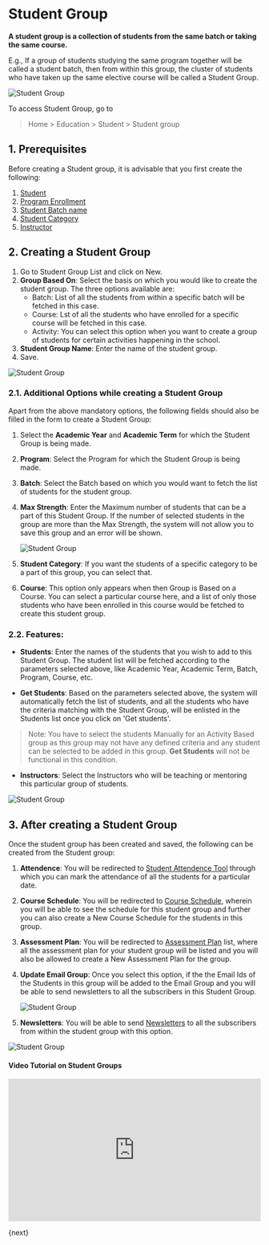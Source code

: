 <!-- add-breadcrumbs -->
# Student Group

**A student group is a collection of students from the same batch or taking the same course.**

E.g., If a group of students studying the same program together will be called a student batch, then from within this group, the cluster of students who have taken up the same elective course will be called a Student Group.

![Student Group](/docs/assets/img/education/education-student-workflow.png)

To access Student Group, go to

> Home > Education > Student > Student group

## 1. Prerequisites

Before creating a Student group, it is advisable that you first create the following:

1. [Student](/docs/user/manual/en/education/student)
1. [Program Enrollment](/docs/user/manual/en/education/program-enrollment)
1. [Student Batch name](/docs/user/manual/en/education/student-batch-name)
1. [Student Category](/docs/user/manual/en/education/student-category)
1. [Instructor](/docs/user/manual/en/education/instructor)

## 2. Creating a Student Group

1. Go to Student Group List and click on New.
1. **Group Based On**: Select the basis on which you would like to create the student group. The three options available are:
    * Batch: List of all the students from within a specific batch will be fetched in this case.
    * Course: Lst of all the students who have enrolled for a specific course will be fetched in this case.
    * Activity: You can select this option when you want to create a group of students for certain activities happening in the school.
1. **Student Group Name**: Enter the name of the student group.
1. Save.

![Student Group](/docs/assets/img/education/education-student-group-1)

### 2.1. Additional Options while creating a Student Group

Apart from the above mandatory options, the following fields should also be filled in the form to create a Student Group:

1. Select the **Academic Year** and **Academic Term** for which the Student Group is being made.
1. **Program**: Select the Program for which the Student Group is being made.
1. **Batch**: Select the Batch based on which you would want to fetch the list of students for the student group.
1. **Max Strength**: Enter the Maximum number of students that can be a part of this Student Group. If the number of selected students in the group are more than the Max Strength, the system will not allow you to save this group and an error will be shown.

    ![Student Group](/docs/assets/img/education/education-student-group-max-student-limit-error.png)

1. **Student Category**: If you want the students of a specific category to be a part of this group, you can select that.
1. **Course**: This option only appears when then Group is Based on a Course. You can select a particular course here, and a list of only those students who have been enrolled in this course would be fetched to create this student group.

### 2.2. Features:

* **Students**: Enter the names of the students that you wish to add to this Student Group. The student list will be fetched according to the parameters selected above, like Academic Year, Academic Term, Batch, Program, Course, etc.

* **Get Students**: Based on the parameters selected above, the system will automatically fetch the list of students, and all the students who have the criteria matching with the Student Group, will be enlisted in the Students list once you click on 'Get students'.

 > Note: You have to select the students Manually for an Activity Based group as this group may not have any defined criteria and any student can be selected to be added in this group. **Get Students** will not be functional in this condition. 

* **Instructors**: Select the Instructors who will be teaching or mentoring this particular group of students.

![Student Group](/docs/assets/img/education/education-student-group-4.png)

## 3. After creating a Student Group

Once the student group has been created and saved, the following can be created from the Student group:

1. **Attendence**: You will be redirected to [Student Attendence Tool](/docs/user/manual/en/education/student-attendance-tool) through which you can mark the attendance of all the students for a particular date.
1. **Course Schedule**: You will be redirected to [Course Schedule](/docs/user/manual/en/education/course-schedule), wherein you will be able to see the schedule for this student group and further you can also create a New Course Schedule for the students in this group.
1. **Assessment Plan**: You will be redirected to [Assessment Plan](/docs/user/manual/en/education/assessment_plan) list, where all the assessment plan for your student group will be listed and you will also be allowed to create a New Assessment Plan for the group.
1. **Update Email Group**: Once you select this option, if the the Email Ids of the Students in this group will be added to the Email Group and you will be able to send newsletters to all the subscribers in this Student Group.

    ![Student Group](/docs/assets/img/education/education-student-group-update-email.png)

1. **Newsletters**: You will be able to send [Newsletters](/docs/user/manual/en/CRM/newsletter) to all the subscribers from within the student group with this option.

![Student Group](/docs/assets/img/education/education-student-group-4.png)



#### Video Tutorial on Student Groups

<div>
    <style>.embed-container { position: relative; padding-bottom: 56.25%; height: 0; overflow: hidden; max-width: 100%; } .embed-container iframe, .embed-container object, .embed-container embed { position: absolute; top: 0; left: 0; width: 100%; height: 100%; }
    </style>
    <div class='embed-container'>       
        <iframe src='https://www.youtube.com/embed/5K_smeeE1Q4'
        frameborder='0' allowfullscreen>
        </iframe>
    </div> 
</div>

{next}

